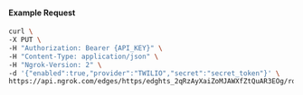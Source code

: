 <!-- Code generated for API Clients. DO NOT EDIT. -->

#### Example Request

```bash
curl \
-X PUT \
-H "Authorization: Bearer {API_KEY}" \
-H "Content-Type: application/json" \
-H "Ngrok-Version: 2" \
-d '{"enabled":true,"provider":"TWILIO","secret":"secret_token"}' \
https://api.ngrok.com/edges/https/edghts_2qRzAyXaiZoMJAWXfZtQuAR3EOg/routes/edghtsrt_2qRzAvi30E6dvw9xPLvACMYyzw6/webhook_verification
```
